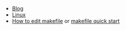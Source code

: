 - [Blog](/blog)
- [Linux](/linux)
- [How to edit makefile](/makefile) or [makefile quick start](https://www.cs.swarthmore.edu/~newhall/unixhelp/howto_makefiles.html#using)

